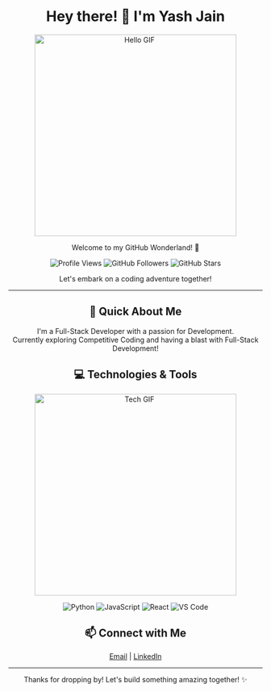 <h1 align="center">Hey there! 👋 I'm Yash Jain</h1>

<p align="center">
  <img src="https://media.giphy.com/media/xT0xezQGU5xCDJuCPe/giphy.gif" alt="Hello GIF" width="400" />
</p>

<p align="center">Welcome to my GitHub Wonderland! 🌟</p>

<p align="center">
  <img src="https://komarev.com/ghpvc/?username=osho-20&style=flat-square" alt="Profile Views" />
  <img src="https://img.shields.io/github/followers/osho-20?style=social" alt="GitHub Followers" />
  <img src="https://img.shields.io/github/stars/osho-20?style=social" alt="GitHub Stars" />
</p>

<p align="center">Let's embark on a coding adventure together!</p>

<hr>

<h2 align="center">🚀 Quick About Me</h2>

<p align="center">
  I'm a Full-Stack Developer with a passion for Development.
  <br>
  Currently exploring Competitive Coding and having a blast with Full-Stack Development!
</p>

<h2 align="center">💻 Technologies & Tools</h2>

<p align="center">
  <img src="https://media.giphy.com/media/l0HlRTvRQfpjbDmLu/giphy.gif" alt="Tech GIF" width="400" />
</p>

<p align="center">
  <img src="https://img.shields.io/badge/-Python-informational?style=flat&logo=python&logoColor=white&color=blue" alt="Python" />
  <img src="https://img.shields.io/badge/-JavaScript-informational?style=flat&logo=javascript&logoColor=white&color=yellow" alt="JavaScript" />
  <img src="https://img.shields.io/badge/-React-informational?style=flat&logo=react&logoColor=white&color=blue" alt="React" />
  <img src="https://img.shields.io/badge/-VS%20Code-informational?style=flat&logo=visual-studio-code&logoColor=white&color=blue" alt="VS Code" />
  <!-- Add more badges here! -->
</p>

<h2 align="center">📫 Connect with Me</h2>

<p align="center">
  <a href="mailto:yashjainiiita@gmail.com">Email</a> |
  <a href="https://www.linkedin.com/in/yashjain027/">LinkedIn</a> 
</p>

<hr>

<p align="center">Thanks for dropping by! Let's build something amazing together! ✨</p>
